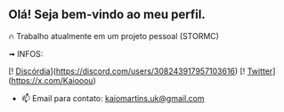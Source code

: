 ## Olá! Seja bem-vindo ao meu perfil.

🔥 Trabalho atualmente em um projeto pessoal (STORMC)

➟ INFOS:

[! [Discórdia](https://img.shields.io/badge/Discord-7289DA?style=for-the-badge&logo=discord&logoColor=white)](https://discord.com/users/308243917957103616)
[! [Twitter](https://img.shields.io/badge/Twitter-1DA1F2?style=for-the-badge&logo=twitter&logoColor=white)](https://x.com/Kaiooou)

- 📫 Email para contato: kaiomartins.uk@gmail.com
